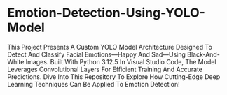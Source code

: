 # Emotion-Detection-Using-YOLO-Model
This Project Presents A Custom YOLO Model Architecture Designed To Detect And Classify Facial Emotions—Happy And Sad—Using Black-And-White Images. Built With Python 3.12.5 In Visual Studio Code, The Model Leverages Convolutional Layers For Efficient Training And Accurate Predictions. Dive Into This Repository To Explore How Cutting-Edge Deep Learning Techniques Can Be Applied To Emotion Detection!